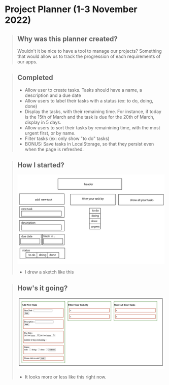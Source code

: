 # Project Planner (1-3  November 2022)

>  ## Why was this planner created?
> Wouldn't it be nice to have a tool to manage our projects? Something that would allow us to track the progression of each requirements of our apps.

> ## Completed
> - Allow user to create tasks. Tasks should have a name, a description and a due date
> - Allow users to label their tasks with a status (ex: to do, doing, done)
> - Display the tasks, with their remaining time. For instance, if today is the 15th of March and the task is due for the 20th of March, display in 5 days.
> - Allow users to sort their tasks by remainining time, with the most urgent first, or by name.
> - Filter tasks (ex: only show "to do" tasks)
> - BONUS: Save tasks in LocalStorage, so that they persist even when the page is refreshed.

> ## How I started?
> ![Start](proje.jpg)
>  - I drew a sketch like this

> ## How's it going?
> ![End](proje2.png)
> - It looks more or less like this right now.
